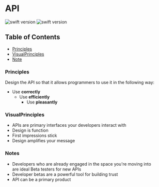 # API

<img src="https://img.shields.io/badge/Swift-4.2-green.svg" alt="swift version"/> <img src="https://img.shields.io/badge/Swift-4.2-green.svg" alt="swift version"/>


## Table of Contents

* [Principles](#principles)<br>
* [VisualPrinciples](#visualprinciples) <br>
* [Note](#notes)<br>

### Principles

Design the API so that it allows programmers to use it in the following way:

- Use **correctly**
  - Use **efficiently**
    - Use **pleasantly**

### VisualPrinciples

* APIs are primary interfaces your developers interact with
* Design is function
* First impressions stick
* Design amplifies your message

### Notes

- Developers who are already engaged in the space you're moving into are ideal Beta testers for new APIs
- Developer betas are a powerful tool for building trust
- API can be a primary product
